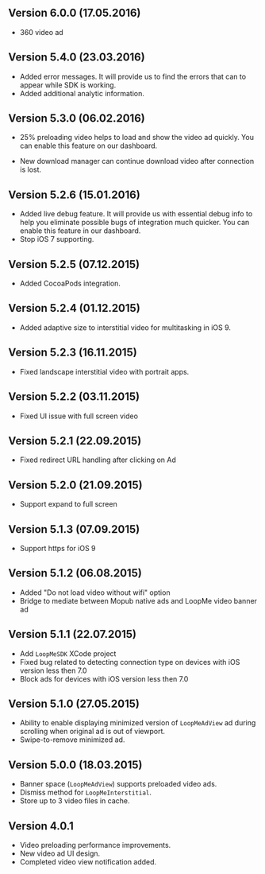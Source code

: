 ## Version 6.0.0 (17.05.2016)

- 360 video ad

## Version 5.4.0 (23.03.2016)

- Added error messages. It will provide us to find the errors that can to appear while SDK is working.
- Added additional analytic information.

## Version 5.3.0 (06.02.2016)

- 25% preloading video helps to load and show the video ad quickly. You can enable this feature on our dashboard.

- New download manager can continue download video after connection is lost.

## Version 5.2.6 (15.01.2016)

- Added live debug feature. It will provide us with essential debug info to help you eliminate possible bugs of integration much quicker. You can enable this feature in our dashboard.
- Stop iOS 7 supporting.

## Version 5.2.5 (07.12.2015)

- Added CocoaPods integration.

## Version 5.2.4 (01.12.2015)

- Added adaptive size to interstitial video for multitasking in iOS 9.

## Version 5.2.3 (16.11.2015)

- Fixed landscape interstitial video with portrait apps.

## Version 5.2.2 (03.11.2015)

- Fixed UI issue with full screen video

## Version 5.2.1 (22.09.2015)

- Fixed redirect URL handling after clicking on Ad

## Version 5.2.0 (21.09.2015)

- Support expand to full screen

## Version 5.1.3 (07.09.2015)

- Support https for iOS 9 

## Version 5.1.2 (06.08.2015)

- Added "Do not load video without wifi" option 
- Bridge to mediate between Mopub native ads and LoopMe video banner ad

## Version 5.1.1 (22.07.2015)

- Add `LoopMeSDK` XCode project 
- Fixed bug related to detecting connection type on devices with iOS version less then 7.0
- Block ads for devices with iOS version less then 7.0

## Version 5.1.0 (27.05.2015)

- Ability to enable displaying minimized version of `LoopMeAdView` ad during scrolling when original ad is out of viewport.
- Swipe-to-remove minimized ad.

## Version 5.0.0 (18.03.2015)

- Banner space (`LoopMeAdView`) supports preloaded video ads.
- Dismiss method for `LoopMeInterstitial`.
- Store up to 3 video files in cache.

## Version 4.0.1

- Video preloading performance improvements.
- New video ad UI design.
- Completed video view notification added.


